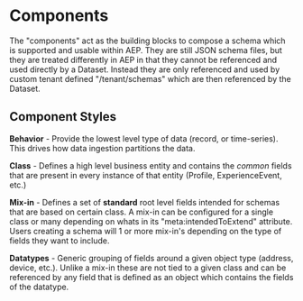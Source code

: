 # Components

The "components" act as the building blocks to compose a schema which is supported and usable within AEP. They are still JSON schema files, but they are treated differently in AEP in that they cannot be referenced and used directly by a Dataset. Instead they are only referenced and used by custom tenant defined "/tenant/schemas" which are then referenced by the Dataset. 

## Component Styles

**Behavior** - Provide the lowest level type of data (record, or time-series). This drives how data ingestion partitions the data.

**Class** - Defines a high level business entity and contains the *common* fields that are present in every instance of that entity (Profile, ExperienceEvent, etc.)

**Mix-in** - Defines a set of **standard** root level fields intended for schemas that are based on certain class. A mix-in can be configured for a single class or many depending on whats in its "meta:intendedToExtend" attribute. Users creating a schema will 1 or more mix-in's depending on the type of fields they want to include. 

**Datatypes** - Generic grouping of fields around a given object type (address, device, etc.). Unlike a mix-in these are not tied to a given class and can be referenced by any field that is defined as an object which contains the fields of the datatype. 
